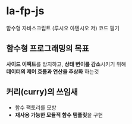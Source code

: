 # la-fp-js
함수형 자바스크립트 (루시오 아텐시오 저) 코드 필기

## 함수형 프로그래밍의 목표

**사이드 이팩트**를 방지하고, **상태 변이를 감소**시키기 위해\
**데이터의 제어 흐름과 연산을 추상화** 하는것

## 커리(curry)의 쓰임새

* 함수 팩토리를 모방
* **재사용 가능한 모듈적 함수 탬플릿**을 구현